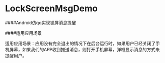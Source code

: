 # LockScreenMsgDemo

####Android仿qq实现锁屏消息提醒

####适用应用场景

适用应用场景：应用没有完全退出的情况下在后台运行时，如果用户已经关闭了手机屏幕，如果我们的APP收到推送消息，则打开手机屏幕，弹框显示消息的方式来提醒用户。
